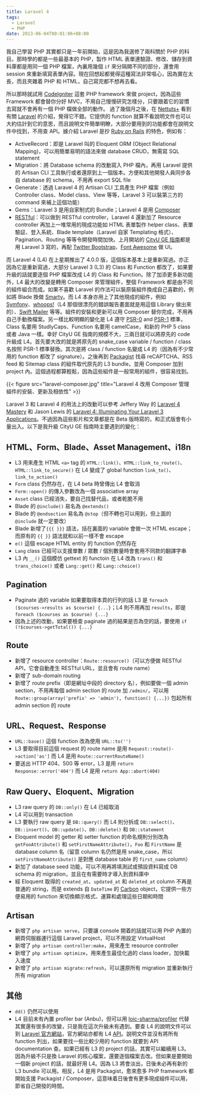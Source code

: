 ```yaml
---
title: Laravel 4
tags:
  - Laravel
  - PHP
date: 2013-06-04T00:01:06+08:00
---
```


我自己學習 PHP 其實都只是一年前開始，這是因為我選修了兩科關於 PHP 的科目。那時學的都是一些最基本的 PHP，製作 HTML 表單連驗證、修改、儲存到資料庫都是用同一個 PHP 檔案，內裏用幾個 `if` 來分隔開不同的部分，還會用 session 來重新填寫表單內容。現在回想起都覺得這種寫法非常嘔心，因為實在太長，而且夾雜着 PHP 和 HTML，自己寫完都不想再去看。

<!--more-->

所以那時就試用 [CodeIgniter](http://ellislab.com/codeigniter) 這套 PHP framework 來做 project，因為這些 Framework 都會替你分好 MVC，不用自己慢慢研究怎樣分，只要跟着它的習慣去寫就不會再有一個 PHP 檔做全部的動作。 過了幾個月之後，在 [Nettuts+](http://net.tutsplus.com/) 看到有關 [Laravel](http://laravel.com/) 的介紹，覺得它不錯。它提供的 function 就算不看說明文件也可以大約估計到它的意思，而且說明文件簡單明瞭，大部分要用到的功能都會在說明文件中找到，不用查 API。據介紹 Laravel 是抄 [Ruby on Rails](http://rubyonrails.org/) 的特色，例如有：

* ActiveRecord：即是 Laravel 叫的 Eloquent ORM (Object Relational Mapping)，可以用簡單易明的語法來做 database CRUD，無需寫 SQL statement
* Migration：將 Database schema 的改動寫入 PHP 檔內，再用 Laravel 提供的 Artisan CLI 工具執行或者還原到上一個版本。方便和其他開發人員同步各自 database 的 schema，不用再 export SQL file
* Generate：透過 Laravel 4 的 Artisan CLI 工具產生 PHP 檔案（例如 Controller class、Model class、View 等等，Laravel 3 可以裝第三方的 command 來補上這個功能）
* Gems：Laravel 3 是用自家制式的 Bundle；Laravel 4 是用 [Composer](http://getcomposer.org/)
* [RESTful](http://zh.wikipedia.org/wiki/REST)：可以做到 RESTful controller，Laravel 4 還新加了 Resource controller
再加上一堆常用的現成功能如 HTML 表單製作 helper class、表單驗証、登入系統、Blade template（Laravel 自家 Templating 格式）、Pagination、Routing 等等令開發時間加快。上月開站的 [CityU GE 指南](http://cityuge.swiftzer.net/)都是用 Laravel 3 寫的，再配 [Twitter Bootstrap](http://twitter.github.io/bootstrap/)、[Font Awesome](http://fortawesome.github.io/Font-Awesome/) 做 UI。

而 Laravel 4 (L4) 在上星期推出了 4.0.0 版，這個版本基本上是重新寫過。亦正因為它是重新寫過，大部分 Laravel 3 (L3) 的 Class 和 Function 都改了，如果要升級的話就要逐個 PHP 檔案改成 L4 的 Class 和 Function。除了加添更多新功能外，L4 最大的改變是轉用 Composer 來管理組件，整個 Framework 都是由不同的組件組合而成。如果不喜歡 Laravel 的作法可以裝原裝組件換成自己喜歡的，例如將 Blade 換做 [Smarty](http://www.smarty.net/)。而 L4 本身亦用上了其他現成的組件，例如 [Symfony](http://symfony.com/)、[whoops!](http://filp.github.io/whoops/)（L4 那個很漂亮的錯誤報告畫面就是用這個 Library 做出來的）、[Swift Mailer](http://swiftmailer.org/) 等等。組件的安裝和更新可以用 Composer 替你完成，不用再自己手動換檔案。另一樣比較明顯的變化是 L4 遵守 [PSR-0](https://github.com/php-fig/fig-standards/blob/master/accepted/PSR-0.md) and [PSR-1](https://github.com/php-fig/fig-standards/blob/master/accepted/PSR-1-basic-coding-standard.md) 標準，Class 名要用 StudlyCaps、Function 名要用 camelCase，和新的 PHP 5 class 或者 Java 一樣。幸好 CityU GE 指南的規模不大，三兩日就可以將原先的 code 升級成 L4。首先要大改的就是將原先的 snake_case variable / function / class 名按照 PSR-1 標準替換。其次是將 class / function 名變成 L4 的（因為有不少常用的 function 都改了 signature）。之後再到 [Packagist](https://packagist.org/) 找尋 reCAPTCHA、RSS feed 和 Sitemap class 的組件取代原先的 L3 bundle，並用 Composer 加到 project 內。這個過程都算輕鬆，因為這些組件是一般常用的組件，很容易找到。

{{< figure src="laravel-composer.jpg" title="Laravel 4 改用 Composer 管理組件的安裝、更新及相依性" >}}

Laravel 3 和 Laravel 4 的用法上的改動可以參考 Jeffery Way 的 [Laravel 4 Mastery](http://net.tutsplus.com/tutorials/php/laravel-4-mastery/) 和 Jason Lewis 的 [Laravel 4: Illuminating Your Laravel 3 Applications](http://jasonlewis.me/article/laravel-4-illuminating-your-laravel-3-applications)。不過因為這些影片和文章都是在 Beta 版時寫的，和正式版會有小量出入。以下是我升級 CityU GE 指南時主要遇到的變化：

## HTML、Form、Blade、Asset Management、i18n

* L3 用來產生 HTML `<a>` tag 的 `HTML::link()`、`HTML::link_to_route()`、`HTML::link_to_secure()` 在 L4 變成了 global function `link_to()`、`link_to_action()`
* `Form` class 仍然存在，在 L4 beta 時曾傳出 L4 會取消
* `Form::open()` 的傳入參數改為一個 associative array
* `Asset` class 已經消失，要自己找替代品，或者乾脆不用
* Blade 的 `@include()` 易名為 `@extends()`
* Blade 的 `@endsection` 易名為 `@stop`（但不轉也可以用到，但上面的 `@include` 就一定要改）
* Blade 新增了`{{{ }}}` 語法，括在裏面的 variable 會做一次 HTML escape；而原有的 `{{ }}` 語法就和以前一樣不會 escape
* `e()` 這個 escape HTML entity 的 function 仍然存在
* `Lang` class 已經可以支援單數 / 眾數 / 個別數量時會套用不同款的翻譯字串
* L3 內 `__()` 這個模仿 gettext 的 functoin 在 L4 改為 `trans()` 和 `trans_choice()` 或者 `Lang::get()` 和 `Lang::choice()`

## Pagination

* Paginate 過的 variable 如果要取得本頁的行列的話 L3 是 `foreach ($courses->results as $course) {...}`；L4 則不用再加 `results`，即是 `foreach ($courses as $course) {...}`
* 因為上述的改動，如果要檢查 paginate 過的結果是否為空的話，要使用 `if (!$courses->getTotal()) {...}`

## Route

* 新增了 resource controller：`Route::resource()`（可以方便做 RESTful API，它會自動產生 RESTful URL，並且會有 route name）
* 新增了 sub-domain routing
* 新增了 route prefix（即是網址中段的 directory 名），例如要做一個 admin section，不用再每個 admin section 的 route 加 `/admin/`，可以用 `Route::group(array('prefix' => 'admin'), function() {...})` 包起所有 admin section 的 route

## URL、Request、Response

* `URL::base()` 這個 function 改為使用 `URL::to('')`
* L3 要取得目前這個 request 的 route name 是用 `Request::route()->action['as']` 而 L4 是用 `Route::currentRouteName()`
* 要送出 HTTP 404、500 等 error，L3 是用 `return Response::error('404')` 而 L4 是用 `return App::abort(404)`

## Raw Query、Eloquent、Migration

* L3 raw query 的 `DB::only()` 在 L4 已經取消
* L4 可以用到 transaction
* L3 要執行 raw query 是 `DB::query()` 而 L4 則分拆成 `DB::select()`、`DB::insert()`、`DB::update()`、`DB::delete()` 和 `DB::statement`
* Eloquent model 的 getter 和 setter function 的命名規則分別改為 `getFooAttribute()` 和 `setFirstNameAttribute()`，`Foo` 和 `FirstName` 是 database column 名（留意 column 名仍然是用 snake_case，所以 `setFirstNameAttribute()` 是對應 database table 的 `first_name` column）
* 新加了 database seed 功能，可以不用再將填測試或預設資料寫成 DB schema 的 migration，並且在有需要時才導入到資料庫中
* 經 Eloquent 取得的 `created_at`、`updated_at` 和 `deleted_at` column 不再是普通的 string，而是 extends 自 `DateTime` 的 [Carbon](https://github.com/briannesbitt/Carbon) object，它提供一些方便易用的 function 來切換顯示格式、運算和處理這些日期和時間

## Artisan

* 新增了 `php artisan serve`，只要讓 console 開着的話就可以用 PHP 內置的網頁伺服器運行這個 Laravel project，可以不用設定 VirtualHost
* 新增了 `php artisan controller:make`，用來產生 resource controller
* 新增了 `php artisan optimize`，用來產生最佳化過的 class loader，加快載入速度
* 新增了 `php artisan migrate:refresh`，可以還原所有 migration 並重新執行所有 migration

## 其他

* `dd()` 仍然可以使用
* L4 目前未有內置 profiler bar (Anbu)，但可以用 [loic-sharma/profiler](https://packagist.org/packages/loic-sharma/profiler) 代替
其實還有很多的改變，只是我在這次升級未有遇到。要查 L4 的說明文件可以到 [Laravel 官方網站](http://laravel.com/docs)，官方網站亦都有 L4 [API](https://laravel.com/api/4.2/)。說明文件並沒有將所有 function 列出，如果要找一些比較少用的 function 就要到 API documentation 查。如果已經有 L3 的 project 的話，其實可以繼續用 L3。因為升級不只是換 Laravel 的核心檔案，還要逐個檔案去改。但如果是要開始一個新 project 的話，就最好用 L4。因為 L3 將會淡出，日後未必再有新的 L3 bundle 可以用。相反，L4 是用 Packagist，愈來愈多 PHP framework 都開始支援 Packagist / Composer，這意味着日後會有更多現成組件可以用，節省自己開發的時間。
